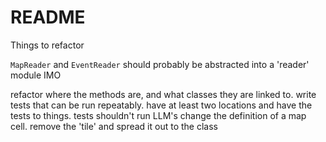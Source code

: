 # README

Things to refactor

`MapReader` and `EventReader` should probably be abstracted into a 'reader' module IMO

refactor where the methods are, and what classes they are linked to.
write tests that can be run repeatably. have at least two locations and have the tests to things. tests shouldn't run LLM's
change the definition of a map cell. remove the 'tile' and spread it out to the class
